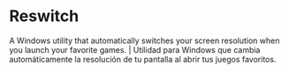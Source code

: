 # Reswitch
A Windows utility that automatically switches your screen resolution when you launch your favorite games. | Utilidad para Windows que cambia automáticamente la resolución de tu pantalla al abrir tus juegos favoritos.
